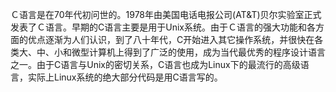 Ｃ语言是在70年代初问世的。1978年由美国电话电报公司(AT&T)贝尔实验室正式发表了Ｃ语言。早期的C语言主要是用于Unix系统。由于Ｃ语言的强大功能和各方面的优点逐渐为人们认识，到了八十年代，C开始进入其它操作系统，并很快在各类大、中、小和微型计算机上得到了广泛的使用，成为当代最优秀的程序设计语言之一。由于C语言与Unix的密切关系，C语言也成为Linux下的最流行的高级语言，实际上Linux系统的绝大部分代码是用C语言写的。